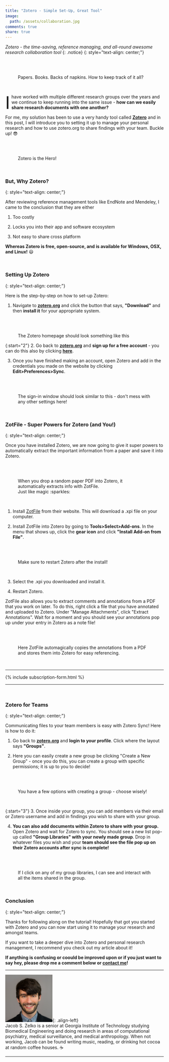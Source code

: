 ```yaml
---
title: "Zotero - Simple Set-Up, Great Tool"
image:
  path: /assets/collaboration.jpg
comments: true
share: true
---
```


*Zotero - the time-saving, reference managing, and all-round awesome research collaboration tool*
{: .notice}
{: style="text-align: center;"}

&nbsp;

<figure class="align-center">
  <img src="{{ '/assets/piles_of_papers.jpg' | absolute_url }}" alt="">
  <figcaption>Papers. Books. Backs of napkins. How to keep track of it all?</figcaption>
</figure>

&nbsp;

<span class="dropcap" style="float: left; font-size: 55px; line-height: 1; margin-right: 5px; height: 50px;">I<span style="display: inline; height: 66px;"></span></span>have worked with multiple different research groups over the years and we continue to keep running into the same issue - __how can we easily share research documents with one another?__

For me, my solution has been to use a very handy tool called **[Zotero](https://www.zotero.org)** and in this post, I will introduce you to setting it up to manage your personal research and how to use zotero.org to share findings with your team. Buckle up! :sunglasses:

&nbsp;

<figure class="align-center">
  <img src="{{ '/assets/Taming Knowledge/zotero.png' | absolute_url }}" alt="">
  <figcaption>Zotero is the Hero!</figcaption>
</figure>

&nbsp;
### But, Why Zotero?
{: style="text-align: center;"}

After reviewing reference management tools like EndNote and Mendeley, I came to the conclusion that they are either

1. Too costly

2. Locks you into their app and software ecosystem

3. Not easy to share cross platform

**Whereas Zotero is free, open-source, and is available for Windows, OSX, and Linux!** :smiley:

&nbsp;
### Setting Up Zotero
{: style="text-align: center;"}

Here is the step-by-step on how to set-up Zotero:

1. Navigate to **[zotero.org](https://zotero.org)** and click the button that says, **"Download"** and then **install it** for your appropriate system. 

&nbsp;

<figure class="align-center">
  <img src="{{ '/assets/zotero_home.jpg' | absolute_url }}" alt="">
  <figcaption>The Zotero homepage should look something like this</figcaption>
</figure>

{:start="2"}
2. Go back to **[zotero.org](https://zotero.org)** and **sign up for a free account** - you can do this also by clicking **[here](https://www.zotero.org/user/register)**.

3. Once you have finished making an account, open Zotero and add in the credentials you made on the website by clicking **Edit>Preferences>Sync**.

&nbsp;

<figure class="align-center">
  <img src="{{ '/assets/zotero_signin.png' | absolute_url }}" alt="">
  <figcaption>The sign-in window should look similar to this - don't mess with any other settings here!</figcaption>
</figure>

&nbsp;
### ZotFile - Super Powers for Zotero (and You!)
{: style="text-align: center;"}

Once you have installed Zotero, we are now going to give it super powers to automatically extract the important information from a paper and save it into Zotero.

&nbsp;

<figure class="align-center">
  <img src="{{ '/assets/zotfile_magic.gif' | absolute_url }}" alt="">
  <figcaption>When you drop a random paper PDF into Zotero, it automatically extracts info with ZotFile.<br> Just like magic :sparkles:</figcaption>
</figure>

&nbsp;

1. Install [ZotFile](zotfile.com) from their website. This will download a .xpi file on your computer.

2. Install ZotFile into Zotero by going to **Tools>Select>Add-ons**. In the menu that shows up, click the **gear icon** and click **"Install Add-on from File"**.

&nbsp;

<figure class="align-center">
  <img src="{{ '/assets/zotfile_install.gif' | absolute_url }}" alt="">
  <figcaption>Make sure to restart Zotero after the install! </figcaption>
</figure>

&nbsp;

3. Select the .xpi you downloaded and install it.

4. Restart Zotero.

ZotFile also allows you to extract comments and annotations from a PDF that you work on later. To do this, right click a file that you have annotated and uploaded to Zotero. Under "Manage Attachments", click "Extract Annotations". Wait for a moment and you should see your annotations pop up under your entry in Zotero as a note file!

&nbsp;

<figure class="align-center">
  <img src="{{ '/assets/zotfile_annotation.gif' | absolute_url }}" alt="">
  <figcaption>Here ZotFile automagically copies the annotations from a PDF and stores them into Zotero for easy referencing.</figcaption>
</figure>

&nbsp;

---

{% include subscription-form.html %}

---

&nbsp;
### Zotero for Teams
{: style="text-align: center;"}

Communicating files to your team members is easy with Zotero Sync! Here is how to do it:

1. Go back to **[zotero.org](https://zotero.org)** and **login to your profile**. Click where the layout says **"Groups"**. 

2. Here you can easily create a new group be clicking "Create a New Group" - once you do this, you can create a group with specific permissions; it is up to you to decide!

&nbsp;

<figure class="align-center">
  <img src="{{ '/assets/zotero_groups.jpg' | absolute_url }}" alt="">
  <figcaption>You have a few options with creating a group - choose wisely!</figcaption>
</figure>

&nbsp;

{:start="3"}
3. Once inside your group, you can add members via their email or Zotero username and add in findings you wish to share with your group. 

4. **You can also add documents within Zotero to share with your group.** Open Zotero and wait for Zotero to sync. You should see a new list pop-up called **"Group Libraries" with your newly made group**. Drop in whatever files you wish and your **team should see the file pop up on their Zotero accounts after sync is complete!**

&nbsp;

<figure class="align-center">
  <img src="{{ '/assets/zotero_group_libraries.png' | absolute_url }}" alt="">
  <figcaption>If I click on any of my group libraries, I can see and interact with all the items shared in the group.</figcaption>
</figure>

&nbsp;
### Conclusion
{: style="text-align: center;"}

Thanks for following along on the tutorial! Hopefully that got you started with Zotero and you can now start using it to manage your research and amongst teams. 

If you want to take a deeper dive into Zotero and personal research management, I recommend you check out my article about it!

**If anything is confusing or coould be improved upon or if you just want to say hey, please drop me a comment below or [contact me](/contact)!**

-----
![left-aligned-image](/assets/150x_profile.png){: .align-left} <br> Jacob S. Zelko is a senior at Georgia Institute of Technology studying Biomedical Engineering and doing research in areas of computational psychiatry, medical surveillance, and medical anthropology. When not working, Jacob can be found writing music, reading, or drinking hot cocoa at random coffee houses. :coffee:

-----
